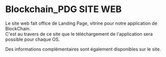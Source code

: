 # Blockchain_PDG SITE WEB  
  
Le site web fait office de Landing Page, vitrine pour notre application de BlockChain.  
C'est au travers de ce site que le téléchargement de l'application sera possible pour chaque OS.  
  
Des informations complémentaires sont également disponibles sur le site.